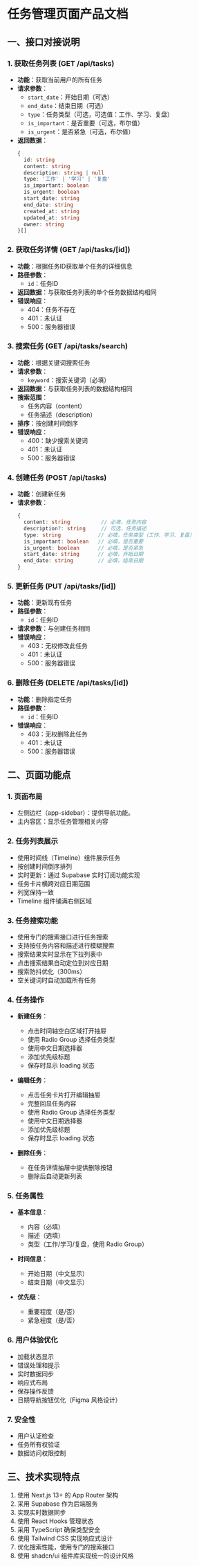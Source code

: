 # 任务管理页面产品文档

## 一、接口对接说明

### 1. 获取任务列表 (GET /api/tasks)
- **功能**：获取当前用户的所有任务
- **请求参数**：
  - `start_date`：开始日期（可选）
  - `end_date`：结束日期（可选）
  - `type`：任务类型（可选，可选值：工作、学习、复盘）
  - `is_important`：是否重要（可选，布尔值）
  - `is_urgent`：是否紧急（可选，布尔值）
- **返回数据**：
  ```typescript
  {
    id: string
    content: string
    description: string | null
    type: '工作' | '学习' | '复盘'
    is_important: boolean
    is_urgent: boolean
    start_date: string
    end_date: string
    created_at: string
    updated_at: string
    owner: string
  }[]
  ```

### 2. 获取任务详情 (GET /api/tasks/[id])
- **功能**：根据任务ID获取单个任务的详细信息
- **路径参数**：
  - `id`：任务ID
- **返回数据**：与获取任务列表的单个任务数据结构相同
- **错误响应**：
  - 404：任务不存在
  - 401：未认证
  - 500：服务器错误

### 3. 搜索任务 (GET /api/tasks/search)
- **功能**：根据关键词搜索任务
- **请求参数**：
  - `keyword`：搜索关键词（必填）
- **返回数据**：与获取任务列表的数据结构相同
- **搜索范围**：
  - 任务内容（content）
  - 任务描述（description）
- **排序**：按创建时间倒序
- **错误响应**：
  - 400：缺少搜索关键词
  - 401：未认证
  - 500：服务器错误

### 4. 创建任务 (POST /api/tasks)
- **功能**：创建新任务
- **请求参数**：
  ```typescript
  {
    content: string          // 必填，任务内容
    description?: string     // 可选，任务描述
    type: string            // 必填，任务类型（工作、学习、复盘）
    is_important: boolean   // 必填，是否重要
    is_urgent: boolean      // 必填，是否紧急
    start_date: string      // 必填，开始日期
    end_date: string        // 必填，结束日期
  }
  ```

### 5. 更新任务 (PUT /api/tasks/[id])
- **功能**：更新现有任务
- **路径参数**：
  - `id`：任务ID
- **请求参数**：与创建任务相同
- **错误响应**：
  - 403：无权修改此任务
  - 401：未认证
  - 500：服务器错误

### 6. 删除任务 (DELETE /api/tasks/[id])
- **功能**：删除指定任务
- **路径参数**：
  - `id`：任务ID
- **错误响应**：
  - 403：无权删除此任务
  - 401：未认证
  - 500：服务器错误

## 二、页面功能点

### 1. 页面布局
- 左侧边栏（app-sidebar）：提供导航功能。
- 主内容区：显示任务管理相关内容

### 2. 任务列表展示
- 使用时间线（Timeline）组件展示任务
- 按创建时间倒序排列
- 实时更新：通过 Supabase 实时订阅功能实现
- 任务卡片横跨对应日期范围
- 列宽保持一致
- Timeline 组件铺满右侧区域

### 3. 任务搜索功能
- 使用专门的搜索接口进行任务搜索
- 支持按任务内容和描述进行模糊搜索
- 搜索结果实时显示在下拉列表中
- 点击搜索结果自动定位到对应日期
- 搜索防抖优化（300ms）
- 空关键词时自动加载所有任务

### 4. 任务操作
- **新建任务**：
  - 点击时间轴空白区域打开抽屉
  - 使用 Radio Group 选择任务类型
  - 使用中文日期选择器
  - 添加优先级标题
  - 保存时显示 loading 状态

- **编辑任务**：
  - 点击任务卡片打开编辑抽屉
  - 完整回显任务内容
  - 使用 Radio Group 选择任务类型
  - 使用中文日期选择器
  - 添加优先级标题
  - 保存时显示 loading 状态

- **删除任务**：
  - 在任务详情抽屉中提供删除按钮
  - 删除后自动更新列表

### 5. 任务属性
- **基本信息**：
  - 内容（必填）
  - 描述（选填）
  - 类型（工作/学习/复盘，使用 Radio Group）
  
- **时间信息**：
  - 开始日期（中文显示）
  - 结束日期（中文显示）
  
- **优先级**：
  - 重要程度（是/否）
  - 紧急程度（是/否）

### 6. 用户体验优化
- 加载状态显示
- 错误处理和提示
- 实时数据同步
- 响应式布局
- 保存操作反馈
- 日期导航按钮优化（Figma 风格设计）

### 7. 安全性
- 用户认证检查
- 任务所有权验证
- 数据访问权限控制

## 三、技术实现特点
1. 使用 Next.js 13+ 的 App Router 架构
2. 采用 Supabase 作为后端服务
3. 实现实时数据同步
4. 使用 React Hooks 管理状态
5. 采用 TypeScript 确保类型安全
6. 使用 Tailwind CSS 实现响应式设计
7. 优化搜索性能，使用专门的搜索接口
8. 使用 shadcn/ui 组件库实现统一的设计风格


